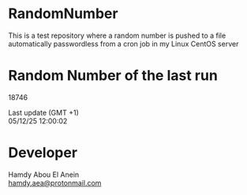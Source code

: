 # RandomNumber    
This is a test repository where a random number is pushed to a file automatically passwordless from a cron job in my Linux CentOS server    
# Random Number of the last run   
18746
      
Last update (GMT +1)    
05/12/25 12:00:02
# Developer    
Hamdy Abou El Anein   
hamdy.aea@protonmail.com
